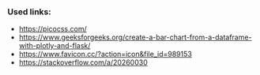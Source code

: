 ### Used links:

* https://picocss.com/
* https://www.geeksforgeeks.org/create-a-bar-chart-from-a-dataframe-with-plotly-and-flask/
* https://www.favicon.cc/?action=icon&file_id=989153
* https://stackoverflow.com/a/20260030
